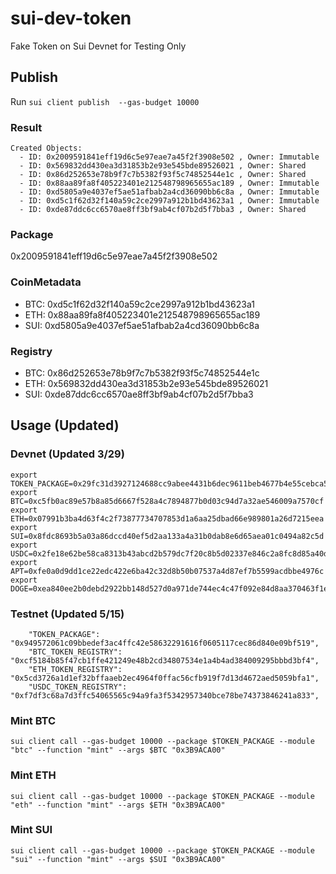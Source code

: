 # sui-dev-token

Fake Token on Sui Devnet for Testing Only

## Publish

Run
`sui client publish  --gas-budget 10000`

### Result

```
Created Objects:
  - ID: 0x2009591841eff19d6c5e97eae7a45f2f3908e502 , Owner: Immutable
  - ID: 0x569832dd430ea3d31853b2e93e545bde89526021 , Owner: Shared
  - ID: 0x86d252653e78b9f7c7b5382f93f5c74852544e1c , Owner: Shared
  - ID: 0x88aa89fa8f405223401e212548798965655ac189 , Owner: Immutable
  - ID: 0xd5805a9e4037ef5ae51afbab2a4cd36090bb6c8a , Owner: Immutable
  - ID: 0xd5c1f62d32f140a59c2ce2997a912b1bd43623a1 , Owner: Immutable
  - ID: 0xde87ddc6cc6570ae8ff3bf9ab4cf07b2d5f7bba3 , Owner: Shared
```

### Package

0x2009591841eff19d6c5e97eae7a45f2f3908e502

### CoinMetadata

-   BTC: 0xd5c1f62d32f140a59c2ce2997a912b1bd43623a1
-   ETH: 0x88aa89fa8f405223401e212548798965655ac189
-   SUI: 0xd5805a9e4037ef5ae51afbab2a4cd36090bb6c8a

### Registry

-   BTC: 0x86d252653e78b9f7c7b5382f93f5c74852544e1c
-   ETH: 0x569832dd430ea3d31853b2e93e545bde89526021
-   SUI: 0xde87ddc6cc6570ae8ff3bf9ab4cf07b2d5f7bba3

## Usage (Updated)

### Devnet (Updated 3/29)

```
export TOKEN_PACKAGE=0x29fc31d3927124688cc9abee4431b6dec9611beb4677b4e55cebca58641854b6
export BTC=0xc5fb0ac89e57b8a85d6667f528a4c7894877b0d03c94d7a32ae546009a7570cf
export ETH=0x07991b3ba4d63f4c2f73877734707853d1a6aa25dbad66e989801a26d7215eea
export SUI=0x8fdc8693b5a03a86dccd40ef5d2aa133a4a31b0dab8e6d65aea01c0494a82c5d
export USDC=0x2fe18e62be58ca8313b43abcd2b579dc7f20c8b5d02337e846c2a8fc8d85a40d
export APT=0xfe0a0d9dd1ce22edc422e6ba42c32d8b50b07537a4d87ef7b5599acdbbe4976c
export DOGE=0xea840ee2b0debd2922bb148d527d0a971de744ec4c47f092e84d8aa370463f1e
```

### Testnet (Updated 5/15)

```
    "TOKEN_PACKAGE": "0x949572061c09bbedef3ac4ffc42e58632291616f0605117cec86d840e09bf519",
    "BTC_TOKEN_REGISTRY": "0xcf5184b85f47cb1ffe421249e48b2cd34807534e1a4b4ad384009295bbbd3bf4",
    "ETH_TOKEN_REGISTRY": "0x5cd3726a1d1ef32bffaaeb2ec4964f0ffac56cfb919f7d13d4672aed5059bfa1",
    "USDC_TOKEN_REGISTRY": "0xf7df3c68a7d3ffc54065565c94a9fa3f5342957340bce78be74373846241a833",
```

### Mint BTC

`sui client call --gas-budget 10000 --package $TOKEN_PACKAGE --module "btc" --function "mint" --args $BTC "0x3B9ACA00"`

### Mint ETH

`sui client call --gas-budget 10000 --package $TOKEN_PACKAGE --module "eth" --function "mint" --args $ETH "0x3B9ACA00"`

### Mint SUI

`sui client call --gas-budget 10000 --package $TOKEN_PACKAGE --module "sui" --function "mint" --args $SUI "0x3B9ACA00"`
